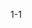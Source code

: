 <!--
 * @Author: qixin qixin2@delant.com.cn
 * @Date: 2022-07-04 14:50:17
 * @LastEditors: qixin qixin2@delant.com.cn
 * @LastEditTime: 2022-07-04 14:50:21
 * @FilePath: /computer-base/第1章编程必备基础/1-1编程必备基础知识/README.md
 * @Description: 这是默认设置,请设置`customMade`, 打开koroFileHeader查看配置 进行设置: https://github.com/OBKoro1/koro1FileHeader/wiki/%E9%85%8D%E7%BD%AE
-->
1-1